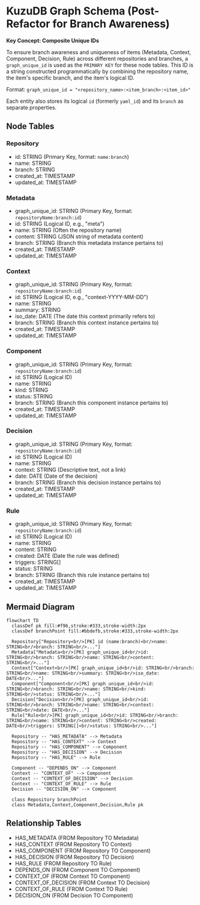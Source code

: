 # KuzuDB Graph Schema (Post-Refactor for Branch Awareness)

**Key Concept: Composite Unique IDs**

To ensure branch awareness and uniqueness of items (Metadata, Context, Component, Decision, Rule) across different repositories and branches, a `graph_unique_id` is used as the `PRIMARY KEY` for these node tables. This ID is a string constructed programmatically by combining the repository name, the item's specific branch, and the item's logical ID.

Format: `graph_unique_id = "<repository_name>:<item_branch>:<item_id>"`

Each entity also stores its logical `id` (formerly `yaml_id`) and its `branch` as separate properties.

## Node Tables

### Repository

- id: STRING (Primary Key, format: `name:branch`)
- name: STRING
- branch: STRING
- created_at: TIMESTAMP
- updated_at: TIMESTAMP

### Metadata

- graph_unique_id: STRING (Primary Key, format: `repositoryName:branch:id`)
- id: STRING (Logical ID, e.g., "meta")
- name: STRING (Often the repository name)
- content: STRING (JSON string of metadata content)
- branch: STRING (Branch this metadata instance pertains to)
- created_at: TIMESTAMP
- updated_at: TIMESTAMP

### Context

- graph_unique_id: STRING (Primary Key, format: `repositoryName:branch:id`)
- id: STRING (Logical ID, e.g., "context-YYYY-MM-DD")
- name: STRING
- summary: STRING
- iso_date: DATE (The date this context primarily refers to)
- branch: STRING (Branch this context instance pertains to)
- created_at: TIMESTAMP
- updated_at: TIMESTAMP

### Component

- graph_unique_id: STRING (Primary Key, format: `repositoryName:branch:id`)
- id: STRING (Logical ID)
- name: STRING
- kind: STRING
- status: STRING
- branch: STRING (Branch this component instance pertains to)
- created_at: TIMESTAMP
- updated_at: TIMESTAMP

### Decision

- graph_unique_id: STRING (Primary Key, format: `repositoryName:branch:id`)
- id: STRING (Logical ID)
- name: STRING
- context: STRING (Descriptive text, not a link)
- date: DATE (Date of the decision)
- branch: STRING (Branch this decision instance pertains to)
- created_at: TIMESTAMP
- updated_at: TIMESTAMP

### Rule

- graph_unique_id: STRING (Primary Key, format: `repositoryName:branch:id`)
- id: STRING (Logical ID)
- name: STRING
- content: STRING
- created: DATE (Date the rule was defined)
- triggers: STRING[]
- status: STRING
- branch: STRING (Branch this rule instance pertains to)
- created_at: TIMESTAMP
- updated_at: TIMESTAMP

## Mermaid Diagram

```mermaid
flowchart TD
  classDef pk fill:#f96,stroke:#333,stroke-width:2px
  classDef branchPoint fill:#bbdefb,stroke:#333,stroke-width:2px

  Repository["Repository<br/>[PK] id (name:branch)<br/>name: STRING<br/>branch: STRING<br/>..."]
  Metadata["Metadata<br/>[PK] graph_unique_id<br/>id: STRING<br/>branch: STRING<br/>name: STRING<br/>content: STRING<br/>..."]
  Context["Context<br/>[PK] graph_unique_id<br/>id: STRING<br/>branch: STRING<br/>name: STRING<br/>summary: STRING<br/>iso_date: DATE<br/>..."]
  Component["Component<br/>[PK] graph_unique_id<br/>id: STRING<br/>branch: STRING<br/>name: STRING<br/>kind: STRING<br/>status: STRING<br/>..."]
  Decision["Decision<br/>[PK] graph_unique_id<br/>id: STRING<br/>branch: STRING<br/>name: STRING<br/>context: STRING<br/>date: DATE<br/>..."]
  Rule["Rule<br/>[PK] graph_unique_id<br/>id: STRING<br/>branch: STRING<br/>name: STRING<br/>content: STRING<br/>created: DATE<br/>triggers: STRING[]<br/>status: STRING<br/>..."]

  Repository -- "HAS_METADATA" --> Metadata
  Repository -- "HAS_CONTEXT" --> Context
  Repository -- "HAS_COMPONENT" --> Component
  Repository -- "HAS_DECISION" --> Decision
  Repository -- "HAS_RULE" --> Rule

  Component -- "DEPENDS_ON" --> Component
  Context -- "CONTEXT_OF" --> Component
  Context -- "CONTEXT_OF_DECISION" --> Decision
  Context -- "CONTEXT_OF_RULE" --> Rule
  Decision -- "DECISION_ON" --> Component

  class Repository branchPoint
  class Metadata,Context,Component,Decision,Rule pk
```

## Relationship Tables

- HAS_METADATA (FROM Repository TO Metadata)
- HAS_CONTEXT (FROM Repository TO Context)
- HAS_COMPONENT (FROM Repository TO Component)
- HAS_DECISION (FROM Repository TO Decision)
- HAS_RULE (FROM Repository TO Rule)
- DEPENDS_ON (FROM Component TO Component)
- CONTEXT_OF (FROM Context TO Component)
- CONTEXT_OF_DECISION (FROM Context TO Decision)
- CONTEXT_OF_RULE (FROM Context TO Rule)
- DECISION_ON (FROM Decision TO Component)
